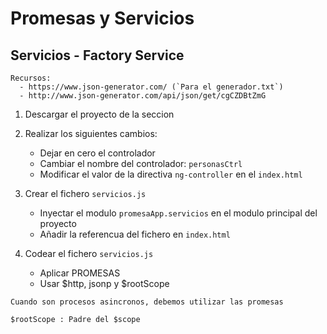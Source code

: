 # Promesas y Servicios

## Servicios - Factory Service

    Recursos:
      - https://www.json-generator.com/ (`Para el generador.txt`)
      - http://www.json-generator.com/api/json/get/cgCZDBtZmG

1. Descargar el proyecto de la seccion

2. Realizar los siguientes cambios:
    - Dejar en cero el controlador
    - Cambiar el nombre del controlador: `personasCtrl`
    - Modificar el valor de la directiva `ng-controller` en el `index.html`

3. Crear el fichero `servicios.js`
    - Inyectar el modulo `promesaApp.servicios` en el modulo principal del proyecto
    - Añadir la referencua del fichero en `index.html`

4. Codear el fichero `servicios.js`
    - Aplicar PROMESAS
    - Usar $http, jsonp y $rootScope

~~~
Cuando son procesos asincronos, debemos utilizar las promesas
~~~
~~~
$rootScope : Padre del $scope
~~~
